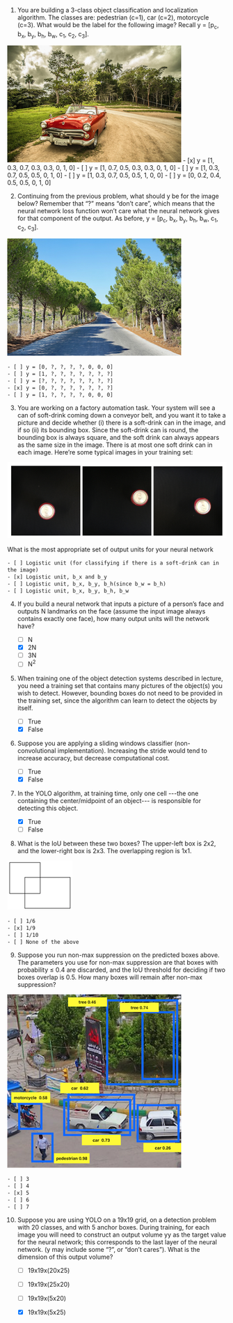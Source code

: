 1. You are building a 3-class object classification and localization algorithm. The classes are: pedestrian (c=1), car (c=2), motorcycle (c=3). What would be the label for the following image? Recall y = [p<sub>c</sub>, b<sub>x</sub>, b<sub>y</sub>, b<sub>h</sub>, b<sub>w</sub>, c<sub>1</sub>, c<sub>2</sub>, c<sub>3</sub>]. 
  
![1](images/1.png)
	- [x] y = [1, 0.3, 0.7, 0.3, 0.3, 0, 1, 0]
	- [ ] y = [1, 0.7, 0.5, 0.3, 0.3, 0, 1, 0]
	- [ ] y = [1, 0.3, 0.7, 0.5, 0.5, 0, 1, 0]
	- [ ] y = [1, 0.3, 0.7, 0.5, 0.5, 1, 0, 0]
	- [ ] y = [0, 0.2, 0.4, 0.5, 0.5, 0, 1, 0]
  
2. Continuing from the previous problem, what should y be for the image below? Remember that “?” means “don’t care”, which means that the neural network loss function won’t care what the neural network gives for that component of the output. As before, y = [p<sub>c</sub>, b<sub>x</sub>, b<sub>y</sub>, b<sub>h</sub>, b<sub>w</sub>, c<sub>1</sub>, c<sub>2</sub>, c<sub>3</sub>]. 
  
![2](images/2.png)  
  
	- [ ] y = [0, ?, ?, ?, ?, 0, 0, 0]
	- [ ] y = [1, ?, ?, ?, ?, ?, ?, ?]
	- [ ] y = [?, ?, ?, ?, ?, ?, ?, ?]
	- [x] y = [0, ?, ?, ?, ?, ?, ?, ?]
	- [ ] y = [1, ?, ?, ?, ?, 0, 0, 0]
  
3. You are working on a factory automation task. Your system will see a can of soft-drink coming down a conveyor belt, and you want it to take a picture and decide whether (i) there is a soft-drink can in the image, and if so (ii) its bounding box. Since the soft-drink can is round, the bounding box is always square, and the soft drink can always appears as the same size in the image. There is at most one soft drink can in each image. Here’re some typical images in your training set:  
  
![3](images/3.png)
  
What is the most appropriate set of output units for your neural network

	- [ ] Logistic unit (for classifying if there is a soft-drink can in the image)
	- [x] Logistic unit, b_x and b_y
	- [ ] Logistic unit, b_x, b_y, b_h(since b_w = b_h)
	- [ ] Logistic unit, b_x, b_y, b_h, b_w
  
4. If you build a neural network that inputs a picture of a person’s face and outputs N landmarks on the face (assume the input image always contains exactly one face), how many output units will the network have?

	- [ ] N
	- [x] 2N
	- [ ] 3N
	- [ ] N<sup>2</sup>
  
5. When training one of the object detection systems described in lecture, you need a training set that contains many pictures of the object(s) you wish to detect. However, bounding boxes do not need to be provided in the training set, since the algorithm can learn to detect the objects by itself.

	- [ ] True
	- [x] False
  
6. Suppose you are applying a sliding windows classifier (non-convolutional implementation). Increasing the stride would tend to increase accuracy, but decrease computational cost.
	
	- [ ] True
	- [x] False
  
7. In the YOLO algorithm, at training time, only one cell ---the one containing the center/midpoint of an object--- is responsible for detecting this object.

	- [x] True
	- [ ] False
  
8. What is the IoU between these two boxes? The upper-left box is 2x2, and the lower-right box is 2x3. The overlapping region is 1x1.
  
![8](images/8.png)
  
	- [ ] 1/6
	- [x] 1/9
	- [ ] 1/10
	- [ ] None of the above
  
9. Suppose you run non-max suppression on the predicted boxes above. The parameters you use for non-max suppression are that boxes with probability ≤ 0.4 are discarded, and the IoU threshold for deciding if two boxes overlap is 0.5. How many boxes will remain after non-max suppression?
  
![9](images/9.png)
  
	- [ ] 3
	- [ ] 4
	- [x] 5
	- [ ] 6
	- [ ] 7
  
10. Suppose you are using YOLO on a 19x19 grid, on a detection problem with 20 classes, and with 5 anchor boxes. During training, for each image you will need to construct an output volume yy as the target value for the neural network; this corresponds to the last layer of the neural network. (y may include some “?”, or “don’t cares”). What is the dimension of this output volume?

	- [ ] 19x19x(20x25)
	- [ ] 19x19x(25x20)
	- [ ] 19x19x(5x20)
	- [x] 19x19x(5x25)
  
